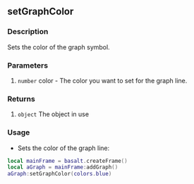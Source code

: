 ## setGraphColor

### Description

Sets the color of the graph symbol.

### Parameters

1. `number` color - The color you want to set for the graph line.

### Returns

1. `object` The object in use

### Usage

* Sets the color of the graph line:

```lua
local mainFrame = basalt.createFrame()
local aGraph = mainFrame:addGraph()
aGraph:setGraphColor(colors.blue)
```
